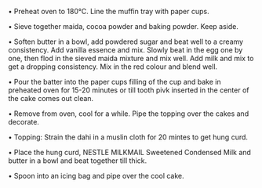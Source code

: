 • Preheat oven to 180℃. Line the muffin tray with paper cups.

• Sieve together maida, cocoa powder and baking powder. Keep aside.

• Soften butter in a bowl, add powdered sugar and beat well to a creamy consistency. Add vanilla essence and mix. Slowly beat in the egg one   by  one, then flod in the sieved maida mixture and mix well. Add milk and mix to get a dropping consistency. Mix in the red colour and blend well.

• Pour the batter into the paper cups filling of the cup and bake in preheated oven for 15-20 minutes or till tooth pivk inserted in the center of the cake comes out clean.

• Remove from oven, cool for a while. Pipe the topping over the cakes and decorate.

• Topping: Strain the dahi in a muslin cloth for 20 mintes to get hung curd.

• Place the hung curd, NESTLE MILKMAIL Sweetened Condensed Milk and butter in a bowl and beat together till thick.

• Spoon into an icing bag and pipe over the cool cake.